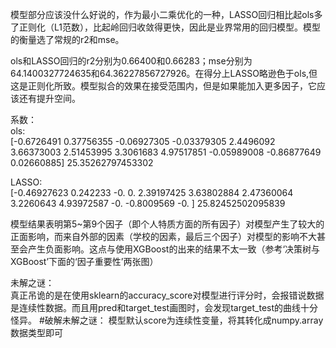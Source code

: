 模型部分应该没什么好说的，作为最小二乘优化的一种，LASSO回归相比起ols多了正则化（L1范数），比起岭回归收敛得更快，因此是业界常用的回归模型。模型的衡量选了常规的r2和mse。  
  
ols和LASSO回归的r2分别为0.66400和0.66283；mse分别为64.1400327724635和64.36227856727926。在得分上LASSO略逊色于ols,但这是正则化所致。模型拟合的效果在接受范围内，但是如果能加入更多因子，它应该还有提升空间。  
  
系数：  
ols:  
[-0.6726491   0.37756355 -0.06927305 -0.03379305  2.4496092   3.66373003
  2.51453995  3.3061683   4.97517851 -0.05989008 -0.86877649  0.02660885] 25.35262797453302  
  
LASSO:  
[-0.46927623  0.242233   -0.          0.          2.39197425  3.63802884
  2.47360064  3.2260643   4.93972587 -0.         -0.8009569  -0.        ] 25.82452502095839  
    
模型结果表明第5~第9个因子（即个人特质方面的所有因子）对模型产生了较大的正面影响，而来自外部的因素（学校的因素，最后三个因子）对模型的影响不大甚至会产生负面影响。这点与使用XGBoost的出来的结果不太一致（参考‘决策树与XGBoost’下面的‘因子重要性’两张图）  
  
未解之谜：  
真正吊诡的是在使用sklearn的accuracy_score对模型进行评分时，会报错说数据是连续性数据。而且用pred和target_test画图时，会发现target_test的曲线十分怪异。
#破解未解之谜：
模型默认score为连续性变量，将其转化成numpy.array数据类型即可
